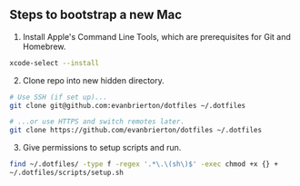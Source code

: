 ## Steps to bootstrap a new Mac

1. Install Apple's Command Line Tools, which are prerequisites for Git and Homebrew.

```zsh
xcode-select --install
```

2. Clone repo into new hidden directory.

```zsh
# Use SSH (if set up)...
git clone git@github.com:evanbrierton/dotfiles ~/.dotfiles

# ...or use HTTPS and switch remotes later.
git clone https://github.com/evanbrierton/dotfiles ~/.dotfiles
```

3. Give permissions to setup scripts and run.

```zsh
find ~/.dotfiles/ -type f -regex '.*\.\(sh\)$' -exec chmod +x {} +
~/.dotfiles/scripts/setup.sh
```